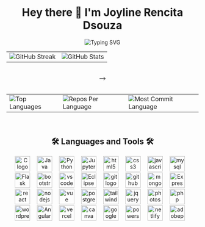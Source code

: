 <div align="center">
<h1>Hey there 👋 I'm Joyline Rencita Dsouza</h1>
  <p align="center">
   <img src="https://readme-typing-svg.herokuapp.com?font=Fira+Code&weight=800&pause=500&color=f1c40f&center=true&vCenter=true&width=435&lines=Final+Year+Graduate;Frontend+Developer;Graphic+Designer;FullStack+Developer" alt="Typing SVG" />
 </p>
<table>
    <tr>
        <td>
          <img src="https://streak-stats.demolab.com/?user=Joyline-Rencita&theme=highcontrast&hide_border=true" alt="GitHub Streak" />
        </td>
        <td>
          <img src="https://github-readme-stats.vercel.app/api?username=Joyline-Rencita&hide_border=true&border_radius=15&show_icons=true&theme=highcontrast" alt="GitHub Stats" />
        </td>
    </tr>
</table>
  <br>
<!--    <img src="https://github-readme-activity-graph.vercel.app/graph?username=Joyline-Rencita&custom_title=My%20GitHub%20Activity%20Graph&hide_border=true&border_radius=15&bg_color=000000&color=FFD700&line=1E90FF&point=1E90FF&area_color=000000&title_color=FFD700&area=true" alt="GitHub Activity Graph" />               <!-- displays the graph card--> -->
<br>
<br>
<div align="center">
<table>
  <tr>
    <td>
      <img src="https://github-readme-stats.vercel.app/api/top-langs/?username=Joyline-Rencita&hide=html&hide_border=true&layout=compact&langs_count=8&theme=highcontrast" alt="Top Languages">
    </td>
    <td>
      <img src="https://github-profile-summary-cards.vercel.app/api/cards/repos-per-language?username=Joyline-Rencita&theme=highcontrast&hide_border=true" alt="Repos Per Language">
    </td>
    <td>
      <img src="https://github-profile-summary-cards.vercel.app/api/cards/most-commit-language?username=Joyline-Rencita&theme=highcontrast&hide_border=true" alt="Most Commit Language">
    </td>
  </tr>
</table>
<!-- <img src="https://github-readme-stats.vercel.app/api?username=Joyline-Rencita&hide_border=true&border_radius=15&show_icons=true&theme=highcontrast" alt="Kenan's GitHub stats">   displays giyhub stats -->
<br> 
<div align="center">
  <h2>🛠 Languages and Tools 🛠</h2>
  <div align="center">
    <img src="https://cdn.jsdelivr.net/gh/devicons/devicon/icons/c/c-original.svg" height="40" alt="C logo" title="C" style="margin-right: 14px;" />
    <img src="https://cdn.jsdelivr.net/gh/devicons/devicon/icons/java/java-original.svg" height="40" alt="Java logo" title="Java" style="margin-right: 14px;" />
    <img src="https://cdn.jsdelivr.net/gh/devicons/devicon/icons/python/python-original.svg" height="40" alt="Python logo" title="Python" style="margin-right: 14px;" />
    <img src="https://cdn.jsdelivr.net/gh/devicons/devicon/icons/jupyter/jupyter-original.svg" height="40" alt="Jupyter Notebook logo" title="Jupyter Notebook" style="margin-right: 14px;" />
    <img src="https://skillicons.dev/icons?i=html" height="40" alt="html5 logo" title="HTML" style="margin-right: 14px;" />
    <img src="https://skillicons.dev/icons?i=css" height="40" alt="css3 logo" title="CSS" style="margin-right: 14px;" />
    <img src="https://skillicons.dev/icons?i=js" height="40" alt="javascript logo" title="JavaScript" style="margin-right: 14px;" />
    <img src="https://skillicons.dev/icons?i=mysql" height="40" alt="mysql logo" title="MySQL" style="margin-right: 14px;" />
    <img src="https://skillicons.dev/icons?i=flask" height="40" alt="Flask logo" title="Flask" style="margin-right: 14px;" />
    <img src="https://skillicons.dev/icons?i=bootstrap" height="40" alt="bootstrap logo" title="Bootstrap" style="margin-right: 14px;" />
    <img src="https://cdn.jsdelivr.net/gh/devicons/devicon/icons/vscode/vscode-original.svg" height="40" alt="vscode logo" title="VSCode" style="margin-right: 14px;" />
    <img src="https://skillicons.dev/icons?i=eclipse" height="40" alt="Eclipse logo" title="Eclipse" style="margin-right: 14px;" />
    <img src="https://skillicons.dev/icons?i=git" height="40" alt="git logo" title="Git" style="margin-right: 14px;" />
    <img src="https://skillicons.dev/icons?i=github" height="40" alt="github logo" title="GitHub" style="margin-right: 14px;" />
    <img src="https://skillicons.dev/icons?i=mongodb" height="40" alt="mongodb logo" title="MongoDB" style="margin-right: 14px;" />
    <img src="https://cdn.simpleicons.org/express/white" height="40" alt="Express.js logo" title="Express.js" style="margin-right: 14px;" />
    <img src="https://cdn.simpleicons.org/react/61DAFB" height="40" alt="react logo" title="React" style="margin-right: 14px;" />
    <img src="https://skillicons.dev/icons?i=nodejs" height="40" alt="nodejs logo" title="Node.js" style="margin-right: 14px;" />
    <img src="https://skillicons.dev/icons?i=vue" height="40" alt="vue logo" title="Vue.js" style="margin-right: 14px;" />
    <img src="https://skillicons.dev/icons?i=postgres" height="40" alt="postgresql logo" title="PostgreSQL" style="margin-right: 14px;" />
    <img src="https://skillicons.dev/icons?i=tailwind" height="40" alt="tailwindcss logo" title="TailwindCSS" style="margin-right: 14px;" />
    <img src="https://skillicons.dev/icons?i=jquery" height="40" alt="jquery logo" title="jQuery" style="margin-right: 14px;" /> 
    <img src="https://cdn.simpleicons.org/adobephotoshop/31A8FF" height="40" alt="photoshop logo" title="Adobe Photoshop" style="margin-right: 14px;" />
    <img src="https://cdn.jsdelivr.net/gh/devicons/devicon/icons/php/php-original.svg" height="40" alt="php logo" title="PHP" style="margin-right: 14px;" />
    <img src="https://skillicons.dev/icons?i=wordpress" height="40" alt="wordpress logo" title="WordPress" style="margin-right: 14px;" />
    <img src="https://cdn.jsdelivr.net/gh/devicons/devicon/icons/angular/angular-original.svg" height="40" alt="Angular logo" title="Angular" style="margin-right: 14px;" />
    <img src="https://skillicons.dev/icons?i=vercel" height="40" alt="vercel logo" title="Vercel" style="margin-right: 14px;" />
<!--     <img src="https://cdn.jsdelivr.net/gh/devicons/devicon/icons/dotnet/dotnet-original.svg" height="40" alt="ASP.NET logo" title="ASP.NET" style="margin-right: 14px;" /> -->
<!--     <img src="https://skillicons.dev/icons?i=appwrite" height="40" alt="appwrite logo" title="Appwrite" style="margin-right: 14px;" /> -->
    <img src="https://cdn.jsdelivr.net/gh/devicons/devicon/icons/canva/canva-original.svg" height="40" alt="canva logo" title="Canva" style="margin-right: 14px;" />
    <img src="https://cdn.jsdelivr.net/gh/devicons/devicon/icons/google/google-original.svg" height="40" alt="google logo" title="Google" style="margin-right: 14px;" />
<!--     <img src="https://skillicons.dev/icons?i=replit" height="40" alt="replit logo" title="Replit" style="margin-right: 14px;" /> -->
<!--     <img src="https://skillicons.dev/icons?i=redux" height="40" alt="redux logo" title="Redux" style="margin-right: 14px;" /> -->
<!--     <img src="https://skillicons.dev/icons?i=postman" height="40" alt="postman logo" title="Postman" style="margin-right: 14px;" /> -->
    <img src="https://skillicons.dev/icons?i=powershell" height="40" alt="powershell logo" title="PowerShell" style="margin-right: 14px;" />
    <img src="https://skillicons.dev/icons?i=netlify" height="40" alt="netlify logo" title="Netlify" style="margin-right: 14px;" />
 <!--   <img src="https://skillicons.dev/icons?i=vite" height="40" alt="vite logo" title="Vite" style="margin-right: 14px;" />
    <img src="https://skillicons.dev/icons?i=atom" height="40" alt="atom logo" title="Atom" style="margin-right: 14px;" /> -->
    <img src="https://skillicons.dev/icons?i=ps" height="40" alt="adobephotoshop logo" title="Adobe Photoshop" style="margin-right: 14px;" />
  </div>
</div>
<br>
<!-- <div align="center">
  <h2>🏆 GitHub Trophies</h2>
  <img src="https://github-profile-trophy.vercel.app/?username=Joyline-Rencita&theme=highcontrast&no-frame=false&margin-w=4&column=9" alt="GitHub Trophies" />
</div> -->
